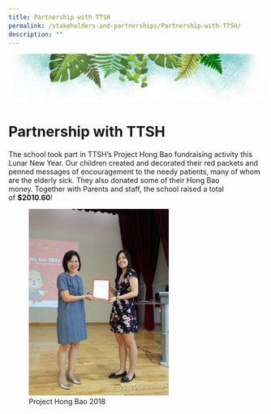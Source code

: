```yaml
---
title: Partnership with TTSH
permalink: /stakeholders-and-partnerships/Partnership-with-TTSH/
description: ""
---
```

![](/images/Banner.png)

# Partnership with TTSH


The school took part in TTSH’s Project Hong Bao fundraising activity this Lunar New Year. Our children created and decorated their red packets and penned messages of encouragement to the needy patients, many of whom are the elderly sick. They also donated some of their Hong Bao money. Together with Parents and staff, the school raised a total of <b>$2010.60</b>!


<figure><img src="/images/Partnership%20with%20TTSH.jpg" style="width:65%"><figcaption> Project Hong Bao 2018</figcaption></figure>